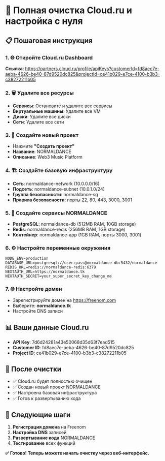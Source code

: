 # 🧹 Полная очистка Cloud.ru и настройка с нуля

## 📋 Пошаговая инструкция

### 1. 🌐 Откройте Cloud.ru Dashboard
**Ссылка**: https://partners.cloud.ru/profile/apiKeys?customerId=fd8aec7e-aeba-4626-be40-87d9520dc825&projectId=ce41b029-e7ce-4100-b3b3-c38272211b05

### 2. 🗑️ Удалите все ресурсы
- **Сервисы**: Остановите и удалите все сервисы
- **Виртуальные машины**: Удалите все VM
- **Диски**: Удалите все диски
- **Сети**: Удалите все сети

### 3. 🚀 Создайте новый проект
- Нажмите **"Создать проект"**
- **Название**: NORMALDANCE
- **Описание**: Web3 Music Platform

### 4. 🏗️ Создайте базовую инфраструктуру
- **Сеть**: normaldance-network (10.0.0.0/16)
- **Подсеть**: normaldance-subnet (10.0.1.0/24)
- **Группа безопасности**: normaldance-sg
- **Правила безопасности**: порты 22, 80, 443, 3000, 3001

### 5. 🎵 Создайте сервисы NORMALDANCE
- **PostgreSQL**: normaldance-db (512MB RAM, 10GB storage)
- **Redis**: normaldance-redis (256MB RAM, 1GB storage)
- **Контейнер**: normaldance-app (1GB RAM, порты 3000, 3001)

### 6. ⚙️ Настройте переменные окружения
```
NODE_ENV=production
DATABASE_URL=postgresql://user:pass@normaldance-db:5432/normaldance
REDIS_URL=redis://normaldance-redis:6379
NEXTAUTH_URL=https://normaldance.tk
NEXTAUTH_SECRET=your_super_secret_key_change_me
```

### 7. 🌐 Настройте домен
- Зарегистрируйте домен на https://freenom.com
- Выберите: **normaldance.tk**
- Настройте DNS записи

## 📊 Ваши данные Cloud.ru
- **API Key**: 7d6d24281a43e50068d35d63f7ead515
- **Customer ID**: fd8aec7e-aeba-4626-be40-87d9520dc825
- **Project ID**: ce41b029-e7ce-4100-b3b3-c38272211b05

## 🎯 После очистки
- ✅ Cloud.ru будет полностью очищен
- ✅ Создан новый проект NORMALDANCE
- ✅ Настроена базовая инфраструктура
- ✅ Готов к развертыванию кода

## 🚀 Следующие шаги
1. **Регистрация домена** на Freenom
2. **Настройка DNS** записей
3. **Развертывание кода** NORMALDANCE
4. **Тестирование** всех функций

**✅ Готово! Теперь можете начать очистку через веб-интерфейс.**
